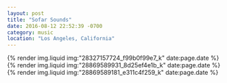 ```yaml
---
layout: post
title: "Sofar Sounds"
date: 2016-08-12 22:52:39 -0700
category: music
location: "Los Angeles, California"
---
```


{% render img.liquid img:"28327157724_f99b0f99e7_k" date:page.date %}
{% render img.liquid img:"28869589931_8d25ef4e1b_k" date:page.date %}
{% render img.liquid img:"28869589181_e311c4f259_k" date:page.date %}
